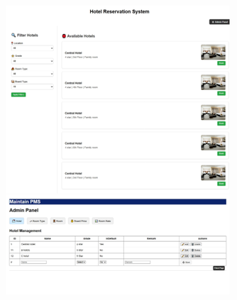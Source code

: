 ![image_url](https://github.com/BlenB-dev/Hotel-Reservation/blob/main/Adminpage.jpeg?raw=true)
![image_url](https://github.com/BlenB-dev/Hotel-Reservation/blob/main/Homepage.jpeg?raw=true)
